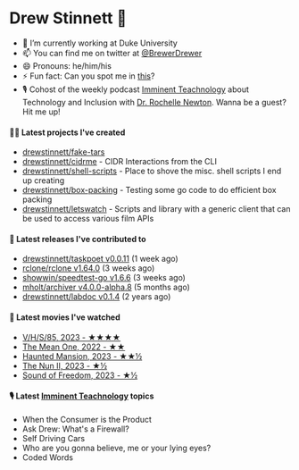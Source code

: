 
# Drew Stinnett 👋

- 🔭 I’m currently working at Duke University
- 📫 You can find me on twitter at [@BrewerDrewer](https://twitter.com/BrewerDrewer)
- 😄 Pronouns: he/him/his
- ⚡ Fun fact: Can you spot me in [this](https://www.youtube.com/watch?v=oL9WnB0qHBA)?
- 🎙 Cohost of the weekly podcast [Imminent Teachnology](https://podcast.imminentteachnology.com/) about Technology and Inclusion with [Dr. Rochelle Newton](https://www.linkedin.com/in/drrochellenewton/). Wanna be a guest? Hit me up!

#### 👨‍💻 Latest projects I've created
- [drewstinnett/fake-tars](https://github.com/drewstinnett/fake-tars)
- [drewstinnett/cidrme](https://github.com/drewstinnett/cidrme) - CIDR Interactions from the CLI
- [drewstinnett/shell-scripts](https://github.com/drewstinnett/shell-scripts) - Place to shove the misc. shell scripts I end up creating
- [drewstinnett/box-packing](https://github.com/drewstinnett/box-packing) - Testing some go code to do efficient box packing
- [drewstinnett/letswatch](https://github.com/drewstinnett/letswatch) - Scripts and library with a generic client that can be used to access various film APIs

#### 🚀 Latest releases I've contributed to
- [drewstinnett/taskpoet v0.0.11](https://github.com/drewstinnett/taskpoet/releases/tag/v0.0.11) (1 week ago)
- [rclone/rclone v1.64.0](https://github.com/rclone/rclone/releases/tag/v1.64.0) (3 weeks ago)
- [showwin/speedtest-go v1.6.6](https://github.com/showwin/speedtest-go/releases/tag/v1.6.6) (3 weeks ago)
- [mholt/archiver v4.0.0-alpha.8](https://github.com/mholt/archiver/releases/tag/v4.0.0-alpha.8) (5 months ago)
- [drewstinnett/labdoc v0.1.4](https://github.com/drewstinnett/labdoc/releases/tag/v0.1.4) (2 years ago)

#### 🍿 Latest movies I've watched
- [V/H/S/85, 2023 - ★★★★](https://letterboxd.com/mondodrew/film/v-h-s-85/)
- [The Mean One, 2022 - ★★](https://letterboxd.com/mondodrew/film/the-mean-one/)
- [Haunted Mansion, 2023 - ★★½](https://letterboxd.com/mondodrew/film/haunted-mansion-2023/)
- [The Nun II, 2023 - ★½](https://letterboxd.com/mondodrew/film/the-nun-ii/)
- [Sound of Freedom, 2023 - ★½](https://letterboxd.com/mondodrew/film/sound-of-freedom/)

#### 🎙 Latest [Imminent Teachnology](https://podcast.imminentteachnology.com/) topics
- When the Consumer is the Product
- Ask Drew: What&#39;s a Firewall?
- Self Driving Cars
- Who are you gonna believe, me or your lying eyes?
- Coded Words

